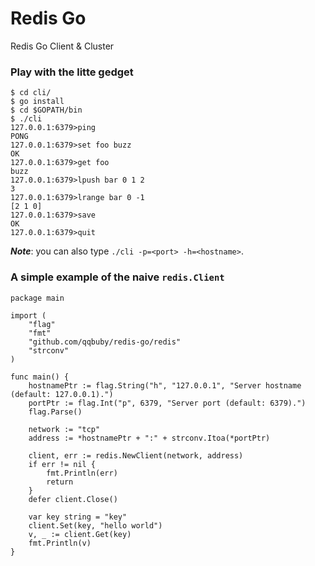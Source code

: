 # Redis Go
Redis Go Client &amp; Cluster

### Play with the litte gedget

    $ cd cli/
    $ go install
    $ cd $GOPATH/bin
    $ ./cli 
    127.0.0.1:6379>ping
    PONG
    127.0.0.1:6379>set foo buzz
    OK
    127.0.0.1:6379>get foo
    buzz
    127.0.0.1:6379>lpush bar 0 1 2
    3
    127.0.0.1:6379>lrange bar 0 -1
    [2 1 0]
    127.0.0.1:6379>save
    OK
    127.0.0.1:6379>quit

***Note***: you can also type `./cli -p=<port> -h=<hostname>`.

### A simple example of the naive `redis.Client`

    package main
    
    import (
        "flag"
        "fmt"
        "github.com/qqbuby/redis-go/redis"
        "strconv"
    )
    
    func main() {
        hostnamePtr := flag.String("h", "127.0.0.1", "Server hostname (default: 127.0.0.1).")
        portPtr := flag.Int("p", 6379, "Server port (default: 6379).")
        flag.Parse()
    
        network := "tcp"
        address := *hostnamePtr + ":" + strconv.Itoa(*portPtr)
    
        client, err := redis.NewClient(network, address)
        if err != nil {
            fmt.Println(err)
            return
        }
        defer client.Close()
    
        var key string = "key"
        client.Set(key, "hello world")
        v, _ := client.Get(key)
        fmt.Println(v)
    }
    